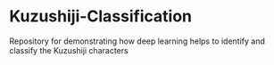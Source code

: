 # Kuzushiji-Classification
Repository for demonstrating how deep learning helps to identify and classify the Kuzushiji characters
